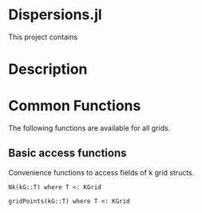 # Dispersions.jl

This project contains 

# Description


# Common Functions
The following functions are available for all grids.

## Basic access functions
Convenience functions to access fields of k grid structs.

```@docs
Nk(kG::T) where T <: KGrid

gridPoints(kG::T) where T <: KGrid
```
